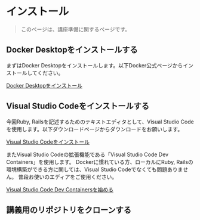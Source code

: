 # インストール

> このページは、講座準備に関するページです。


## Docker Desktopをインストールする

まずはDocker Desktopをインストールします。以下Docker公式ページからインストールしてください。

[Docker Desktopをインストール](https://www.docker.com/products/docker-desktop/)

## Visual Studio Codeをインストールする

今回Ruby, Railsを記述するためのテキストエディタとして、Visual Studio Codeを使用します。以下ダウンロードページからダウンロードをお願いします。

[Visual Studio Codeをインストール](https://code.visualstudio.com/download)

またVisual Studio Codeの拡張機能である「Visual Studio Code Dev Containers」を使用します。
Dockerに慣れている方、ローカルにRuby, Railsの環境構築ができる方に関しては、Visual Studio Codeでなくても問題ありません。
普段お使いのエディアをご使用ください。

[Visual Studio Code Dev Containersを始める](https://code.visualstudio.com/docs/devcontainers/containers)

## 講義用のリポジトリをクローンする

